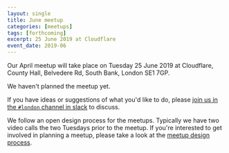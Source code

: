 ```yaml
---
layout: single
title: June meetup
categories: [meetups]
tags: [forthcoming]
excerpt: 25 June 2019 at Cloudflare
event_date: 2019-06
---
```


Our April meetup will take place on Tuesday 25 June 2019 at Cloudflare, County Hall, Belvedere Rd, South Bank, London SE1 7GP.

We haven't planned the meetup yet. 

If you have ideas or suggestions of what you'd like to do, please [join us in the `#london` channel in slack](https://join.slack.com/t/liberatingstructures/shared_invite/enQtNTQ1MTQwODY1NjA1LTMxZTI2Y2U3NjU0YzcyNmRlMGFiNmUzMzhkNDAxOTU3OWM3NGQ3ODAzOTQzMGQyY2QxOWQ5MjYyZmE5ODljZTI) to discuss.

We follow an open design process for the meetups. Typically we have two video calls the two Tuesdays prior to the meetup. If you're interested to get involved in planning a meetup, please take a look at the [meetup design process](/meetup-design-process).
